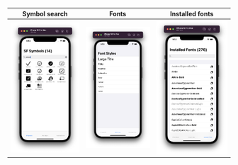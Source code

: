 Symbol search | Fonts | Installed fonts
--- | --- | ---
![symbols_search](images/symbols_search.png) | ![fonts](images/fonts.png) | ![installed_fonts](images/installed_fonts.png)